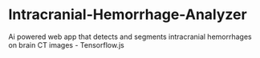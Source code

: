 # Intracranial-Hemorrhage-Analyzer
Ai powered web app that detects and segments intracranial hemorrhages on brain CT images - Tensorflow.js
